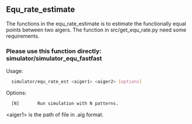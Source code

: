 ## Equ_rate_estimate 

The functions in the equ_rate_estimate is to estimate the functionally equal points between two aigers.
The function in src/get_equ_rate.py need some requirements.

### Please use this function directly: **simulator/simulator_equ_fastfast**
Usage:
```bash
  simulator/equ_rate_est <aiger1> <aiger2> [options]
```
Options:
```bash
  [N]       Run simulation with N patterns.
```
\<aiger1\> is the path of file in .aig format.


